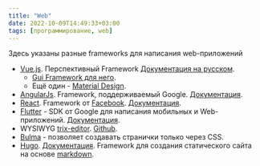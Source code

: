 ```yaml
---
title: "Web"
date: 2022-10-09T14:49:33+03:00
tags: [программирование, web]
---
```


Здесь указаны разные frameworks для написания web-приложений

* [Vue.js](https://vuejs.org/). Перспективный Framework [Документация на русском](https://ru.vuejs.org/v2/guide/).
  * [Gui Framework для него](https://element.eleme.io).
  * Ещё один - [Material Design](https://vuematerial.io).
* [AngularJs](https://angularjs.org/). Framework, поддерживаемый Google. [Документация](https://docs.angularjs.org/guide).
* [React](https://facebook.github.io/react/). Framework от [Facebook](https://facebook.com). [Документация](https://facebook.github.io/react/docs/hello-world.html).
* [Flutter](https://flutter.io) - SDK от Google для написания мобильных и Web-приложений. [Документация](https://flutter.io/docs).
* WYSIWYG [trix-editor](https://trix-editor.org). [Github](https://github.com/basecamp/trix).
* [Bulma](https://bulma.io) - позволяет создавать странички только через CSS.
* [Hugo](https://gohugo.io/). [Документация](https://gohugo.io/overview/introduction/). Framework для создания статического сайта на основе [markdown](https://daringfireball.net/projects/markdown/syntax).
